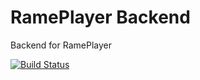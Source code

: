 # RamePlayer Backend
Backend for RamePlayer

[![Build Status](https://travis-ci.org/rameplayerorg/rameplayer-backend.svg?branch=master)](https://travis-ci.org/rameplayerorg/rameplayer-backend)
